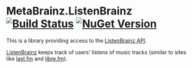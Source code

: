 # MetaBrainz.ListenBrainz [![Build Status][CI-S]][CI-L] [![NuGet Version][NuGet-S]][NuGet-L]

This is a library providing access to the [ListenBrainz API][LB-API].

[ListenBrainz][LB] keeps track of users' listens of music tracks
(similar to sites like [last.fm][LastFM] and [libre.fm][LibreFM]).

[CI-S]: https://github.com/Zastai/MetaBrainz.ListenBrainz/actions/workflows/build.yml/badge.svg
[CI-L]: https://github.com/Zastai/MetaBrainz.ListenBrainz/actions/workflows/build.yml
[NuGet-S]: https://img.shields.io/nuget/v/MetaBrainz.ListenBrainz
[NuGet-L]: https://nuget.org/packages/MetaBrainz.ListenBrainz

[LB]: https://listenbrainz.org/
[LB-API]: https://listenbrainz.readthedocs.io/en/latest/dev/api.html
[LastFM]: https://www.last.fm
[LibreFM]: https://libre.fm
